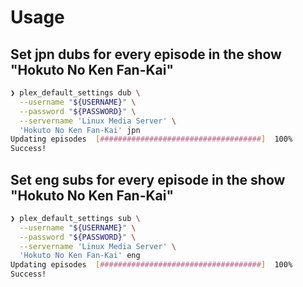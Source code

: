 # Usage

## Set jpn dubs for every episode in the show "Hokuto No Ken Fan-Kai"

```sh
❯ plex_default_settings dub \
  --username "${USERNAME}" \
  --password "${PASSWORD}" \
  --servername 'Linux Media Server' \
  'Hokuto No Ken Fan-Kai' jpn
Updating episodes  [####################################]  100%
Success!
```

## Set eng subs for every episode in the show "Hokuto No Ken Fan-Kai"

```sh
❯ plex_default_settings sub \
  --username "${USERNAME}" \
  --password "${PASSWORD}" \
  --servername 'Linux Media Server' \
  'Hokuto No Ken Fan-Kai' eng
Updating episodes  [####################################]  100%
Success!
```
